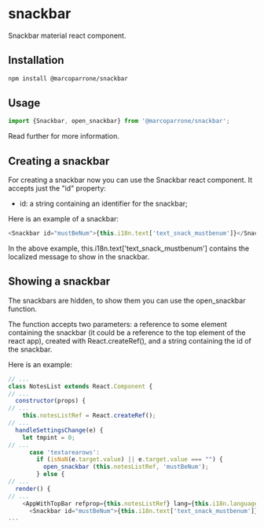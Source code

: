 # snackbar

Snackbar material react component.

## Installation

```sh
npm install @marcoparrone/snackbar
```

## Usage

```js
import {Snackbar, open_snackbar} from '@marcoparrone/snackbar';
```

Read further for more information.

## Creating a snackbar

For creating a snackbar now you can use the Snackbar react component. It accepts just the "id" property:

 * id: a string containing an identifier for the snackbar;

Here is an example of a snackbar:

```js
<Snackbar id="mustBeNum">{this.i18n.text['text_snack_mustbenum']}</Snackbar>
```

In the above example, this.i18n.text['text_snack_mustbenum'] contains the localized message to show in the snackbar.

## Showing a snackbar

The snackbars are hidden, to show them you can use the open_snackbar function.

The function accepts two parameters: a reference to some element containing the snackbar (it could be a reference to the top element of the react app), created with React.createRef(), and a string containing the id of the snackbar.

Here is an example:

```js
// ...
class NotesList extends React.Component {
// ...
  constructor(props) {
// ...
    this.notesListRef = React.createRef();
// ...
  handleSettingsChange(e) {
    let tmpint = 0;
// ...
      case 'textarearows':
        if (isNaN(e.target.value) || e.target.value === "") {
          open_snackbar (this.notesListRef, 'mustBeNum');
        } else {
// ...
  render() {
// ...
    <AppWithTopBar refprop={this.notesListRef} lang={this.i18n.language} appname={this.i18n.text['text_appname']} /* ... */ >
      <Snackbar id="mustBeNum">{this.i18n.text['text_snack_mustbenum']}</Snackbar>
...
```
